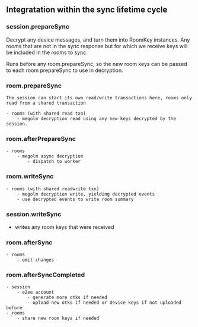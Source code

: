 ## Integratation within the sync lifetime cycle

### session.prepareSync

Decrypt any device messages, and turn them into RoomKey instances.
Any rooms that are not in the sync response but for which we receive keys will be included in the rooms to sync.

Runs before any room.prepareSync, so the new room keys can be passed to each room prepareSync to use in decryption.

### room.prepareSync
    
    The session can start its own read/write transactions here, rooms only read from a shared transaction

    - rooms (with shared read txn)
        - megolm decryption read using any new keys decrypted by the session.

### room.afterPrepareSync

    - rooms    
        - megolm async decryption   
            - dispatch to worker

### room.writeSync

    - rooms (with shared readwrite txn)
        - megolm decryption write, yielding decrypted events
        - use decrypted events to write room summary

### session.writeSync

 - writes any room keys that were received

### room.afterSync

    - rooms
        - emit changes

### room.afterSyncCompleted

    - session
        - e2ee account
            - generate more otks if needed
            - upload new otks if needed or device keys if not uploaded before
    - rooms
        - share new room keys if needed
